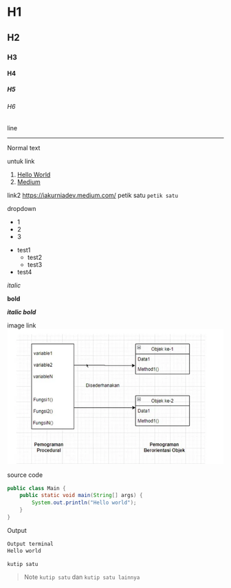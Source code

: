 # H1
## H2
### H3
#### H4
##### H5
###### H6

line

---

Normal text

untuk link
1. [Hello World](helloworld/README.md)
2. [Medium](https://iakurniadev.medium.com/)


link2 https://iakurniadev.medium.com/
petik satu `petik satu`

dropdown
* 1
* 2
* 3

- test1
  - test2
  * test3
- test4

*italic*

**bold**

***italic bold***

image link
![Image](image/oop.png) 

source code
```java
public class Main {
    public static void main(String[] args) {
        System.out.println("Hello world");
    }
}
```
Output
```
Output terminal
Hello world
```
`kutip satu`
> Note `kutip satu` dan `kutip satu lainnya`